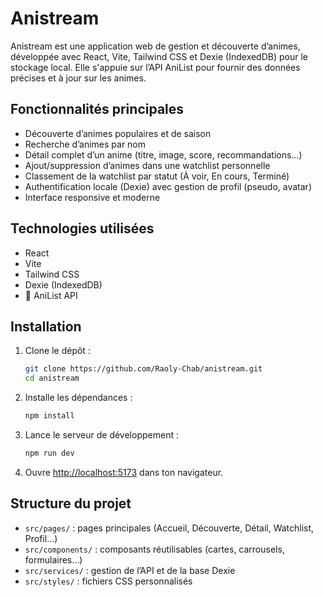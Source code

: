
# Anistream

Anistream est une application web de gestion et découverte d’animes, développée avec React, Vite, Tailwind CSS et Dexie (IndexedDB) pour le stockage local.
Elle s'appuie sur l’API AniList pour fournir des données précises et à jour sur les animes.

## Fonctionnalités principales

- Découverte d’animes populaires et de saison
- Recherche d’animes par nom
- Détail complet d’un anime (titre, image, score, recommandations…)
- Ajout/suppression d’animes dans une watchlist personnelle
- Classement de la watchlist par statut (À voir, En cours, Terminé)
- Authentification locale (Dexie) avec gestion de profil (pseudo, avatar)
- Interface responsive et moderne

## Technologies utilisées

- React
- Vite
- Tailwind CSS
- Dexie (IndexedDB)
- 🔗 AniList API

## Installation

1. Clone le dépôt :
	```bash
	git clone https://github.com/Raoly-Chab/anistream.git
	cd anistream
	```
2. Installe les dépendances :
	```bash
	npm install
	```
3. Lance le serveur de développement :
	```bash
	npm run dev
	```
4. Ouvre [http://localhost:5173](http://localhost:5173) dans ton navigateur.

## Structure du projet

- `src/pages/` : pages principales (Accueil, Découverte, Détail, Watchlist, Profil…)
- `src/components/` : composants réutilisables (cartes, carrousels, formulaires…)
- `src/services/` : gestion de l’API et de la base Dexie
- `src/styles/` : fichiers CSS personnalisés

